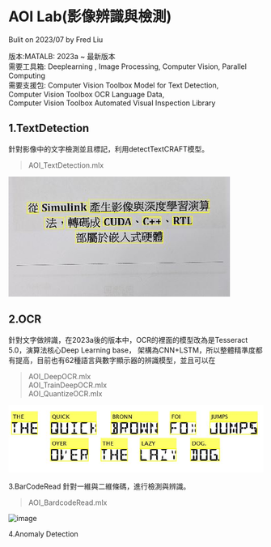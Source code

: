 # AOI Lab(影像辨識與檢測)
Bulit on 2023/07 by Fred Liu  

版本:MATALB: 2023a ~ 最新版本  
需要工具箱: Deeplearning , Image Processing, Computer Vision, Parallel Computing  
需要支援包: 
Computer Vision Toolbox Model for Text Detection,  
Computer Vision Toolbox OCR Language Data,  
Computer Vision Toolbox Automated Visual Inspection Library  
  
  
## 1.TextDetection  
針對影像中的文字檢測並且標記，利用detectTextCRAFT模型。
> AOI_TextDetection.mlx  
  
![image](https://github.com/MoonUsagi/AOI_Lab/blob/main/image/r01.JPG)  


## 2.OCR  
針對文字做辨識，在2023a後的版本中，OCR的裡面的模型改為是Tesseract 5.0，演算法核心Deep Learning base，
架構為CNN+LSTM，所以整體精準度都有提高，目前也有62種語言與數字顯示器的辨識模型，並且可以在
> AOI_DeepOCR.mlx  
> AOI_TrainDeepOCR.mlx  
> AOI_QuantizeOCR.mlx  
  
![image](https://github.com/MoonUsagi/AOI_Lab/blob/main/image/r02.JPG)  

3.BarCodeRead
針對一維與二維條碼，進行檢測與辨識。
> AOI_BardcodeRead.mlx  

![image](https://github.com/MoonUsagi/AOI_Lab/blob/main/image/r06.JPG)  



4.Anomaly Detection  